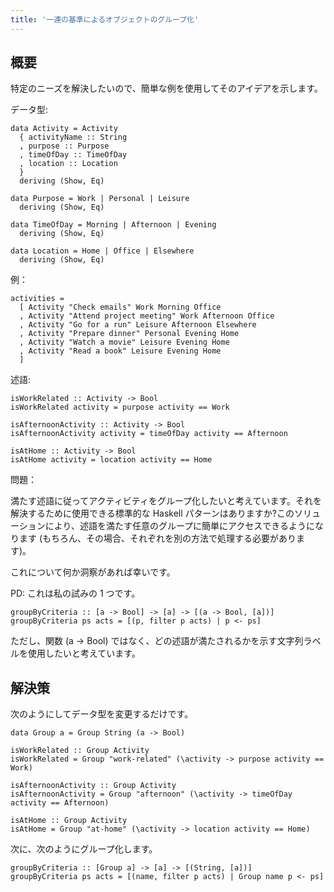 ```yaml
---
title: '一連の基準によるオブジェクトのグループ化'
---
```


## 概要
特定のニーズを解決したいので、簡単な例を使用してそのアイデアを示します。

データ型:

```
data Activity = Activity
  { activityName :: String
  , purpose :: Purpose
  , timeOfDay :: TimeOfDay
  , location :: Location
  }
  deriving (Show, Eq)

data Purpose = Work | Personal | Leisure
  deriving (Show, Eq)

data TimeOfDay = Morning | Afternoon | Evening
  deriving (Show, Eq)

data Location = Home | Office | Elsewhere
  deriving (Show, Eq)

```
例：

```
activities =
  [ Activity "Check emails" Work Morning Office
  , Activity "Attend project meeting" Work Afternoon Office
  , Activity "Go for a run" Leisure Afternoon Elsewhere
  , Activity "Prepare dinner" Personal Evening Home
  , Activity "Watch a movie" Leisure Evening Home
  , Activity "Read a book" Leisure Evening Home
  ]

```
述語:

```
isWorkRelated :: Activity -> Bool
isWorkRelated activity = purpose activity == Work

isAfternoonActivity :: Activity -> Bool
isAfternoonActivity activity = timeOfDay activity == Afternoon

isAtHome :: Activity -> Bool
isAtHome activity = location activity == Home

```
問題：

満たす述語に従ってアクティビティをグループ化したいと考えています。それを解決するために使用できる標準的な Haskell パターンはありますか?このソリューションにより、述語を満たす任意のグループに簡単にアクセスできるようになります (もちろん、その場合、それぞれを別の方法で処理する必要があります)。

これについて何か洞察があれば幸いです。

PD: これは私の試みの 1 つです。

```
groupByCriteria :: [a -> Bool] -> [a] -> [(a -> Bool, [a])]
groupByCriteria ps acts = [(p, filter p acts) | p <- ps]

```
ただし、関数 (a -> Bool) ではなく、どの述語が満たされるかを示す文字列ラベルを使用したいと考えています。

## 解決策
次のようにしてデータ型を変更するだけです。

```
data Group a = Group String (a -> Bool)

isWorkRelated :: Group Activity
isWorkRelated = Group "work-related" (\activity -> purpose activity == Work)

isAfternoonActivity :: Group Activity
isAfternoonActivity = Group "afternoon" (\activity -> timeOfDay activity == Afternoon)

isAtHome :: Group Activity
isAtHome = Group "at-home" (\activity -> location activity == Home)
```
次に、次のようにグループ化します。

```
groupByCriteria :: [Group a] -> [a] -> [(String, [a])]
groupByCriteria ps acts = [(name, filter p acts) | Group name p <- ps]

```
